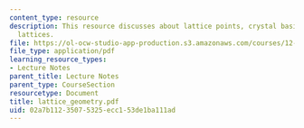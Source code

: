 ```yaml
---
content_type: resource
description: This resource discusses about lattice points, crystal basis, and crystal
  lattices.
file: https://ol-ocw-studio-app-production.s3.amazonaws.com/courses/12-524-mechanical-properties-of-rocks-fall-2005/02a7b11235075325ecc153de1ba111ad_lattice_geometry.pdf
file_type: application/pdf
learning_resource_types:
- Lecture Notes
parent_title: Lecture Notes
parent_type: CourseSection
resourcetype: Document
title: lattice_geometry.pdf
uid: 02a7b112-3507-5325-ecc1-53de1ba111ad
---
```

